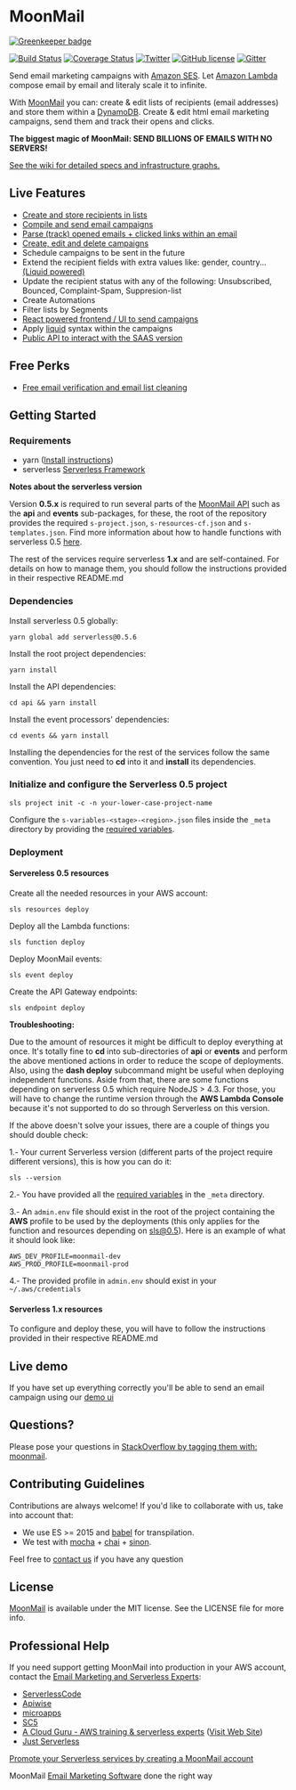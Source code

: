 # MoonMail

[![Greenkeeper badge](https://badges.greenkeeper.io/microapps/MoonMail.svg)](https://greenkeeper.io/)

[![Build Status](https://travis-ci.org/microapps/MoonMail.svg?branch=master)](https://travis-ci.org/microapps/MoonMail)
[![Coverage Status](https://coveralls.io/repos/github/microapps/MoonMail/badge.svg?branch=master)](https://coveralls.io/github/microapps/MoonMail?branch=master)
[![Twitter](https://img.shields.io/twitter/url/https/github.com/microapps/MoonMail.svg?style=social)](https://twitter.com/intent/tweet?text=Wow:&url=https%3A%2F%2Fgithub.com%2Fmicroapps%2FMoonMail%2F)
[![GitHub license](https://img.shields.io/badge/license-MIT-blue.svg)](https://raw.githubusercontent.com/microapps/MoonMail/master/LICENSE)
[![Gitter](https://badges.gitter.im/microapps/MoonMail.svg)](https://gitter.im/microapps/MoonMail?utm_source=badge&utm_medium=badge&utm_campaign=pr-badge)

Send email marketing campaigns with [Amazon SES](https://moonmail.io/amazon-ses-email-marketing/). Let [Amazon Lambda](https://aws.amazon.com/lambda/) compose email by email and literaly scale it to infinite. 

With [MoonMail](https://moonmail.io/) you can: create & edit lists of recipients (email addresses) and store them within a [DynamoDB](https://aws.amazon.com/dynamodb/). Create & edit html email marketing campaigns, send them and track their opens and clicks.

**The biggest magic of MoonMail: SEND BILLIONS OF EMAILS WITH NO SERVERS!**

[See the wiki for detailed specs and infrastructure graphs.](https://github.com/microapps/MoonMail/wiki)


## Live Features

* [Create and store recipients in lists](https://github.com/microapps/MoonMail/wiki/Lists-&-recipients)
* [Compile and send email campaigns](https://github.com/microapps/MoonMail/wiki/Sender)
* [Parse (track) opened emails + clicked links within an email](https://github.com/microapps/MoonMail/wiki/Links)
* [Create, edit and delete campaigns](https://github.com/microapps/MoonMail/wiki/Campaigns)
* Schedule campaigns to be sent in the future
* Extend the recipient fields with extra values like: gender, country... [(Liquid powered)](https://shopify.github.io/liquid/)
* Update the recipient status with any of the following: Unsubscribed, Bounced, Complaint-Spam, Suppresion-list
* Create Automations
* Filter lists by Segments
* [React powered frontend / UI to send campaigns](https://microapps.github.io/MoonMail-UI/)
* Apply [liquid](https://shopify.github.io/liquid/) syntax within the campaigns
* [Public API to interact with the SAAS version](http://docs.moonmail.io)

## Free Perks

* [Free email verification and email list cleaning](https://moonmail.io/email-verification-email-list-cleaning/)

## Getting Started

### Requirements
- yarn ([Install instructions](https://yarnpkg.com/en/docs/install))
- serverless [Serverless Framework](https://github.com/serverless/serverless)

**Notes about the serverless version**

Version **0.5.x** is required to run several parts of the [MoonMail API](http://microapps.github.io/MoonMail/) such as the **api** and **events** sub-packages, for these, the root of the repository provides the required `s-project.json`, `s-resources-cf.json` and `s-templates.json`. Find more information about how to handle functions with serverless 0.5 [here](https://serverless.readme.io/v0.5.0/docs).

The rest of the services require serverless **1.x** and are self-contained. For details on how to manage them, you should follow the instructions provided in their respective README.md

### Dependencies

Install serverless 0.5 globally:
```
yarn global add serverless@0.5.6
```


Install the root project dependencies:
```
yarn install
```

Install the API dependencies:
```
cd api && yarn install
````

Install the event processors' dependencies:
```
cd events && yarn install
```

Installing the dependencies for the rest of the services follow the same convention. You just need to **cd** into it and **install** its dependencies.
    
### Initialize and configure the Serverless 0.5 project

```
sls project init -c -n your-lower-case-project-name
```
    
Configure the `s-variables-<stage>-<region>.json` files inside the `_meta` directory by providing the [required variables](required-variables.md).

### Deployment

#### Servereless 0.5 resources

Create all the needed resources in your AWS account:
```
sls resources deploy
```

Deploy all the Lambda functions:
```
sls function deploy
```
    
Deploy MoonMail events:
```
sls event deploy
```

Create the API Gateway endpoints:
```
sls endpoint deploy
```

**Troubleshooting:** 

Due to the amount of resources it might be difficult to deploy everything at once. It's totally fine to **cd** into sub-directories of **api** or **events** and perform the above mentioned actions in order to reduce the scope of deployments. Also, using the **dash deploy** subcommand might be useful when deploying independent functions. Aside from that, there are some functions depending on serverless 0.5 which require NodeJS > 4.3. For those, you will have to change the runtime version through the **AWS Lambda Console** because it's not supported to do so through Serverless on this version.

If the above doesn't solve your issues, there are a couple of things you should double check:

1.- Your current Serverless version (different parts of the project require different versions), this is how you can do it:
```
sls --version
```

2.- You have provided all the [required variables](required-variables.md) in the `_meta` directory.  

3.- An `admin.env` file should exist in the root of the project containing the **AWS** profile to be used by the deployments (this only applies for the function and resources depending on sls@0.5). Here is an example of what it should look like:
```
AWS_DEV_PROFILE=moonmail-dev
AWS_PROD_PROFILE=moonmail-prod  
```

4.- The provided profile in `admin.env` should exist in your `~/.aws/credentials`


#### Serverless 1.x resources

To configure and deploy these, you will have to follow the instructions provided in their respective README.md

## Live demo
If you have set up everything correctly you'll be able to send an email campaign using our [demo ui](https://microapps.github.io/MoonMail-UI)
    
## Questions?
Please pose your questions in [StackOverflow by tagging them with: moonmail](http://stackoverflow.com/questions/tagged/moonmail?sort=votes&pageSize=50). 

## Contributing Guidelines
Contributions are always welcome! If you'd like to collaborate with us, take into account that:

* We use ES >= 2015 and [babel](https://github.com/babel/babel) for transpilation.
* We test with [mocha](https://github.com/mochajs/mocha) + [chai](https://github.com/chaijs/chai) + [sinon](https://github.com/sinonjs/sinon).

Feel free to <a href="mailto:hi@microapps.com">contact us</a> if you have any question


## License

[MoonMail](https://moonmail.io/) is available under the MIT license. See the LICENSE file for more info.

## Professional Help

If you need support getting MoonMail into production in your AWS account, contact the [Email Marketing and Serverless Experts](https://moonmail.io/email-marketing-experts):

- <a href="mailto:ryan@serverlesscode.com">ServerlessCode</a>
- <a href="http://www.apiwise.nl">Apiwise</a>
- <a href="http://www.microapps.com">microapps</a>
- <a href="https://sc5.io">SC5</a>
- <a href="mailto:sam@acloud.guru">A Cloud Guru - AWS training & serverless experts</a> (<a href="https://acloud.guru">Visit Web Site</a>)
- <a href="mailto:hello@goltfisch.de">Just Serverless</a>

[Promote your Serverless services by creating a MoonMail account](https://app.moonmail.io/profile/experts)

MoonMail [Email Marketing Software](https://moonmail.io/) done the right way
